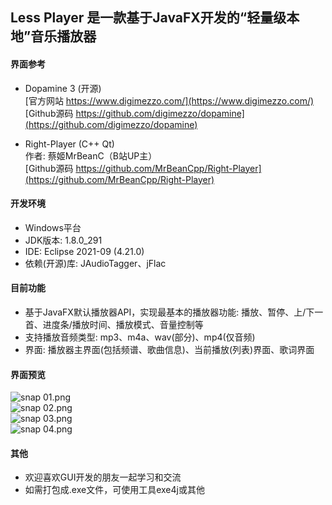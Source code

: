 ## Less Player 是一款基于JavaFX开发的“轻量级本地”音乐播放器

#### 界面参考
* Dopamine 3 (开源)  
   [官方网站 https://www.digimezzo.com/](https://www.digimezzo.com/)  
   [Github源码 https://github.com/digimezzo/dopamine](https://github.com/digimezzo/dopamine)  
   
* Right-Player (C++ Qt)  
   作者: 蔡姬MrBeanC（B站UP主）  
   [Github源码 https://github.com/MrBeanCpp/Right-Player](https://github.com/MrBeanCpp/Right-Player)

#### 开发环境
* Windows平台
* JDK版本: 1.8.0_291
* IDE: Eclipse 2021-09 (4.21.0)
* 依赖(开源)库: JAudioTagger、jFlac

#### 目前功能
* 基于JavaFX默认播放器API，实现最基本的播放器功能: 播放、暂停、上/下一首、进度条/播放时间、播放模式、音量控制等
* 支持播放音频类型: mp3、m4a、wav(部分)、mp4(仅音频)
* 界面: 播放器主界面(包括频谱、歌曲信息)、当前播放(列表)界面、歌词界面

#### 界面预览  
![snap 01.png](https://github.com/GeekLee2012/Less-Player/blob/main/snapshot/snap%2001.png)  
![snap 02.png](https://github.com/GeekLee2012/Less-Player/blob/main/snapshot/snap%2002.png)   
![snap 03.png](https://github.com/GeekLee2012/Less-Player/blob/main/snapshot/snap%2003.png)  
![snap 04.png](https://github.com/GeekLee2012/Less-Player/blob/main/snapshot/snap%2004.png)  

#### 其他
* 欢迎喜欢GUI开发的朋友一起学习和交流
* 如需打包成.exe文件，可使用工具exe4j或其他
